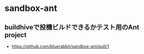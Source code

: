 sandbox-ant
===========

## buildhiveで投機ビルドできるかテスト用のAnt project

- https://github.com/bluerabbit/sandbox-ant/pull/1
